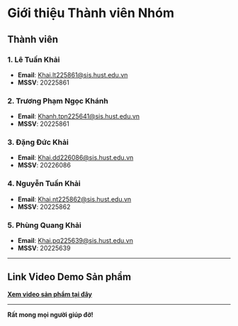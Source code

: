 # Giới thiệu Thành viên Nhóm  

## Thành viên  
### 1. Lê Tuấn Khải  
- **Email**: Khai.lt225861@sis.hust.edu.vn  
- **MSSV**: 20225861  

### 2. Trương Phạm Ngọc Khánh  
- **Email**: Khanh.tpn225641@sis.hust.edu.vn  
- **MSSV**: 20225861  

### 3. Đặng Đức Khải  
- **Email**: Khai.dd226086@sis.hust.edu.vn  
- **MSSV**: 20226086  

### 4. Nguyễn Tuấn Khải  
- **Email**: Khai.nt225862@sis.hust.edu.vn  
- **MSSV**: 20225862  

### 5. Phùng Quang Khải  
- **Email**: Khai.pq225639@sis.hust.edu.vn  
- **MSSV**: 20225639  

---

## Link Video Demo Sản phẩm  
[**Xem video sản phẩm tại đây**](https://drive.google.com/drive/folders/1uWFjbkeqYOYcI69nE7J-zTonC9yFaGEt?usp=drive_link)  

---

**Rất mong mọi người giúp đỡ!**  
